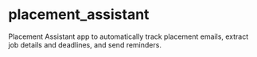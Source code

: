 # placement_assistant
Placement Assistant app to automatically track placement emails, extract job details and deadlines, and send reminders.
